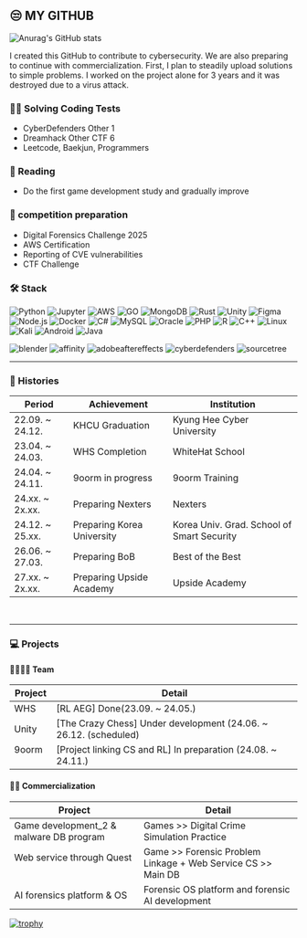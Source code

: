 ## 😒 MY GITHUB
![Anurag's GitHub stats](https://github-readme-stats.vercel.app/api?username=kusc-hsbg&show_icons=true&theme=dracula) 

I created this GitHub to contribute to cybersecurity. We are also preparing to continue with commercialization. First, I plan to steadily upload solutions to simple problems. I worked on the project alone for 3 years and it was destroyed due to a virus attack. 

### 😶‍🌫️ Solving Coding Tests
- CyberDefenders Other 1
- Dreamhack Other CTF 6
- Leetcode, Baekjun, Programmers

### 🧐 Reading
- Do the first game development study and gradually improve

### 🫠 competition preparation
- Digital Forensics Challenge 2025
- AWS Certification
- Reporting of CVE vulnerabilities
- CTF Challenge

### 🛠 Stack
![Python](https://img.shields.io/badge/Python-3776AB?style=for-the-badge&logo=python&logoColor=white)
![Jupyter](https://img.shields.io/badge/jupyter-F37626?style=for-the-badge&logo=jupyter&logoColor=white)
![AWS](https://img.shields.io/badge/amazonwebservices-232F3E?style=for-the-badge&logo=amazonwebservices&logoColor=white)
![GO](https://img.shields.io/badge/go-00ADD8?style=for-the-badge&logo=go&logoColor=white)
![MongoDB](https://img.shields.io/badge/mongodb-47A248?style=for-the-badge&logo=mongodb&logoColor=white)
![Rust](https://img.shields.io/badge/rust-000000?style=for-the-badge&logo=rust&logoColor=white)
![Unity](https://img.shields.io/badge/unity-002244?style=for-the-badge&logo=unity&logoColor=white)
![Figma](https://img.shields.io/badge/figma-F24E1E?style=for-the-badge&logo=figma&logoColor=white)
![Node.js](https://img.shields.io/badge/nodedotjs-5FA04E?style=for-the-badge&logo=nodedotjs&logoColor=white)
![Docker](https://img.shields.io/badge/docker-2496ED?style=for-the-badge&logo=docker&logoColor=white)
![C#](https://img.shields.io/badge/csharp-512BD4?style=for-the-badge&logo=csharp&logoColor=white)
![MySQL](https://img.shields.io/badge/MySQL-4479A1?style=for-the-badge&logo=mysql&logoColor=white)
![Oracle](https://img.shields.io/badge/Oracle-F80000?style=for-the-badge&logo=oracle&logoColor=white)
![PHP](https://img.shields.io/badge/php-777BB4?style=for-the-badge&logo=php&logoColor=white)
![R](https://img.shields.io/badge/r-276DC3?style=for-the-badge&logo=r&logoColor=white)
![C++](https://img.shields.io/badge/cplusplus-00599C?style=for-the-badge&logo=cplusplus&logoColor=white)
![Linux](https://img.shields.io/badge/linux-FCC624?style=for-the-badge&logo=linux&logoColor=white)
![Kali](https://img.shields.io/badge/kalilinux-557C94?style=for-the-badge&logo=kalilinux&logoColor=white)
![Android](https://img.shields.io/badge/androidstudio-3DDC84?style=for-the-badge&logo=androidstudio&logoColor=white)
![Java](https://img.shields.io/badge/Java-FC4C02?style=for-the-badge&logo=Java&logoColor=white)

![blender](https://img.shields.io/badge/blender-E87D0D?style=for-the-badge&logo=blender&logoColor=white)
![affinity](https://img.shields.io/badge/affinity-222324?style=for-the-badge&logo=affinity&logoColor=white)
![adobeaftereffects](https://img.shields.io/badge/adobeaftereffects-9999FF?style=for-the-badge&logo=adobeaftereffects&logoColor=white)
![cyberdefenders](https://img.shields.io/badge/cyberdefenders-335EEA?style=for-the-badge&logo=cyberdefenders&logoColor=white)
![sourcetree](https://img.shields.io/badge/sourcetree-0052CC?style=for-the-badge&logo=sourcetree&logoColor=white)


<hr>
<div align="left">

### 🎥 Histories <br>  
| Period          | Achievement      | Institution                  |
|-----------------|------------------|------------------------------|
| 22.09. ~ 24.12. | KHCU Graduation  | Kyung Hee Cyber University   |
| 23.04. ~ 24.03. | WHS Completion   | WhiteHat School              |
| 24.04. ~ 24.11. | 9oorm in progress| 9oorm Training               |
| 24.xx. ~ 2x.xx. | Preparing Nexters| Nexters                      |
| 24.12. ~ 25.xx. | Preparing Korea University | Korea Univ. Grad. School of Smart Security |
| 26.06. ~ 27.03. | Preparing BoB    | Best of the Best             |
| 27.xx. ~ 2x.xx. | Preparing Upside Academy | Upside Academy       |

<br><hr>

### 💻 Projects
#### 👨‍👩‍👦‍👦 Team
| Project | Detail |
|---|---|
 | WHS &nbsp;| [RL AEG] Done(23.09. ~ 24.05.)                                     |
 | Unity &nbsp;| [The Crazy Chess] Under development (24.06. ~ 26.12. (scheduled) |
 | 9oorm &nbsp; | [Project linking CS and RL] In preparation (24.08. ~ 24.11.)    |

#### 🙎‍♂️ Commercialization
| Project | Detail |
|---|---|
| Game development_2 & malware DB program &nbsp; | Games >> Digital Crime Simulation Practice |
| Web service through Quest &nbsp; | Game >> Forensic Problem Linkage + Web Service CS >> Main DB |
| AI forensics platform & OS &nbsp; | Forensic OS platform and forensic AI development |
</div>
</details>


[![trophy](https://github-profile-trophy.vercel.app/?username=kusc-hsbg&theme=gruvbox)](https://github.com/kusc-hsbg/README)
